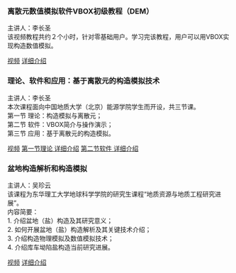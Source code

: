
<div class="row">
    <div class="col-sm-6 col-md-3 col-lg-12">
        <div class="thumbnail">
            <div class="caption">
            <h3 class="text-left"><i class="fa fa-book"></i> 离散元数值模拟软件VBOX初级教程（DEM）</h3>
            <p>主讲人：李长圣 <br/>该视频教程共约２个小时，针对零基础用户。学习完该教程，用户可以用VBOX实现构造数值模拟。</p>
            <div class="text-left">
            <a href="https://www.bilibili.com/video/av91259173/" class="btn btn-primary" role="button">视频</a>
            <a href="/blog/video-totorial-publish/" class="btn btn-default" role="button">详细介绍</a>
            </div>
            </div>
        </div>
    </div>
</div>



<div class="row">
    <div class="col-sm-6 col-md-3 col-lg-12">
        <div class="thumbnail">
            <div class="caption">
            <h3 class="text-left"><i class="fa fa-book"></i> 理论、软件和应用：基于离散元的构造模拟技术 </h3>
            <p>主讲人：李长圣 <br/>本次课程面向中国地质大学（北京）能源学院学生而开设，共三节课。<br/>第一节 理论：构造模拟与离散元；<br/>第二节 软件：VBOX简介与操作演示；<br/>第三节 应用：基于离散元的构造模拟。</p>
            <div class="text-left">
            <a href="https://www.bilibili.com/video/BV1st4y1C7b5/" class="btn btn-primary" role="button">视频</a>
            <a href="/blog/20200521/" class="btn btn-default" role="button">第一节理论 详细介绍</a>
            <a href="/blog/20200528/" class="btn btn-default" role="button">第二节软件 详细介绍</a>
            </div>
            </div>
        </div>
    </div>
</div>

<div class="row">
    <div class="col-sm-6 col-md-3 col-lg-12">
        <div class="thumbnail">
            <div class="caption">
            <h3 class="text-left"><i class="fa fa-image"></i> 盆地构造解析和构造模拟 </h3>
            <p> 主讲人：吴珍云 <br/>该课程为东华理工大学地球科学学院的研究生课程“地质资源与地质工程研究进展”。<br/>内容简要：<br/>1. 介绍盆地（盐）构造及其研究意义；<br/>2. 如何开展盆地（盐）构造解析及其关键技术介绍；<br/>3. 介绍构造物理模拟及数值模拟技术；<br/>4. 介绍库车坳陷盐构造当前研究进展。</p>
            <div class="text-left">
            <a href="https://www.bilibili.com/video/BV1AC4y1p7KJ/" class="btn btn-primary" role="button">视频</a>
            <a href="/blog/20200513/" class="btn btn-default" role="button">详细介绍</a>
            </div>
            </div>
        </div>
    </div>
</div>




